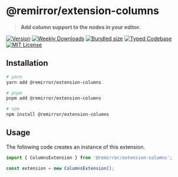 # @remirror/extension-columns

> **Add column support to the nodes in your editor.**

[![Version][version]][npm] [![Weekly Downloads][downloads-badge]][npm] [![Bundled size][size-badge]][size] [![Typed Codebase][typescript]](#) [![MIT License][license]](#)

[version]: https://flat.badgen.net/npm/v/@remirror/extension-columns
[npm]: https://npmjs.com/package/@remirror/extension-columns
[license]: https://flat.badgen.net/badge/license/MIT/purple
[size]: https://bundlephobia.com/result?p=@remirror/extension-columns
[size-badge]: https://flat.badgen.net/bundlephobia/minzip/@remirror/extension-columns
[typescript]: https://flat.badgen.net/badge/icon/TypeScript?icon=typescript&label
[downloads-badge]: https://badgen.net/npm/dw/@remirror/extension-columns/red?icon=npm

## Installation

```bash
# yarn
yarn add @remirror/extension-columns

# pnpm
pnpm add @remirror/extension-columns

# npm
npm install @remirror/extension-columns
```

## Usage

The following code creates an instance of this extension.

```ts
import { ColumnsExtension } from '@remirror/extension-columns';

const extension = new ColumnsExtension();
```
